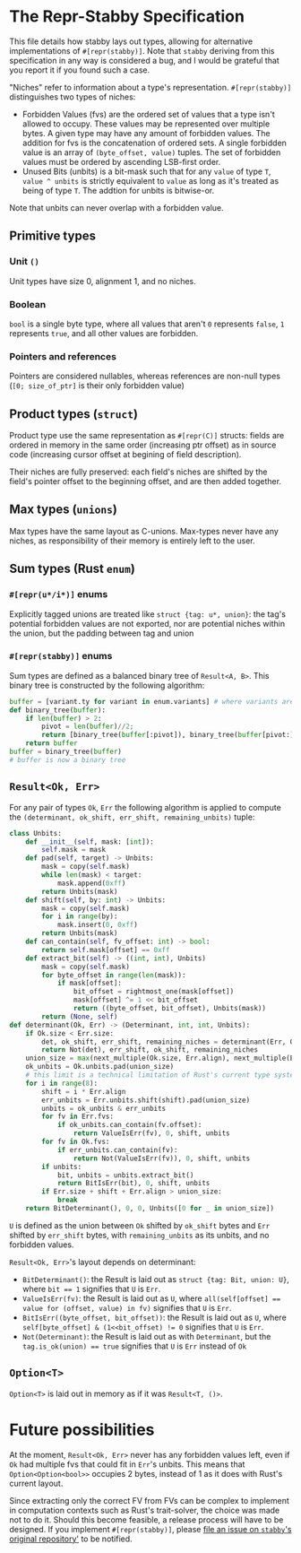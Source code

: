 # The Repr-Stabby Specification
This file details how stabby lays out types, allowing for alternative implementations of `#[repr(stabby)]`. Note that `stabby` deriving from this specification in any way is considered a bug, and I would be grateful that you report it if you found such a case.

"Niches" refer to information about a type's representation. `#[repr(stabby)]` distinguishes two types of niches:
- Forbidden Values (fvs) are the ordered set of values that a type isn't allowed to occupy. These values may be represented over multiple bytes. A given type may have any amount of forbidden values. The addition for fvs is the concatenation of ordered sets. A single forbidden value is an array of `(byte_offset, value)` tuples. The set of forbidden values must be ordered by ascending LSB-first order.
- Unused Bits (unbits) is a bit-mask such that for any `value` of type `T`, `value ^ unbits` is strictly equivalent to `value` as long as it's treated as being of type `T`. The addtion for unbits is bitwise-or.

Note that unbits can never overlap with a forbidden value.

## Primitive types
### Unit `()`
Unit types have size 0, alignment 1, and no niches.

### Boolean
`bool` is a single byte type, where all values that aren't `0` represents `false`, `1` represents `true`, and all other values are forbidden.

### Pointers and references
Pointers are considered nullables, whereas references are non-null types (`[0; size_of_ptr]` is their only forbidden value)

## Product types (`struct`)
Product type use the same representation as `#[repr(C)]` structs: fields are ordered in memory in the same order (increasing ptr offset) as in source code (increasing cursor offset at begining of field description).

Their niches are fully preserved: each field's niches are shifted by the field's pointer offset to the beginning offset, and are then added together.

## Max types (`unions`)
Max types have the same layout as C-unions. Max-types never have any niches, as responsibility of their memory is entirely left to the user.

## Sum types (Rust `enum`)
### `#[repr(u*/i*)]` enums
Explicitly tagged unions are treated like `struct {tag: u*, union}`: the tag's potential forbidden values are not exported, nor are potential niches within the union, but the padding between tag and union

### `#[repr(stabby)]` enums
Sum types are defined as a balanced binary tree of `Result<A, B>`. This binary tree is constructed by the following algorithm:
```python
buffer = [variant.ty for variant in enum.variants] # where variants are ordered by offset in source-code.
def binary_tree(buffer):
    if len(buffer) > 2:
        pivot = len(buffer)//2;
        return [binary_tree(buffer[:pivot]), binary_tree(buffer[pivot:])]
    return buffer
buffer = binary_tree(buffer)
# buffer is now a binary tree
```

## `Result<Ok, Err>`
For any pair of types `Ok`, `Err` the following algorithm is applied to compute the `(determinant, ok_shift, err_shift, remaining_unbits)` tuple:
```python
class Unbits:
    def __init__(self, mask: [int]):
        self.mask = mask
    def pad(self, target) -> Unbits:
        mask = copy(self.mask)
        while len(mask) < target:
            mask.append(0xff)
        return Unbits(mask)
    def shift(self, by: int) -> Unbits:
        mask = copy(self.mask)
        for i in range(by):
            mask.insert(0, 0xff)
        return Unbits(mask)
    def can_contain(self, fv_offset: int) -> bool:
        return self.mask[offset] == 0xff
    def extract_bit(self) -> ((int, int), Unbits)
        mask = copy(self.mask)
        for byte_offset in range(len(mask)):
            if mask[offset]:
                bit_offset = rightmost_one(mask[offset])
                mask[offset] ^= 1 << bit_offset
                return ((byte_offset, bit_offset), Unbits(mask))
        return (None, self)
def determinant(Ok, Err) -> (Determinant, int, int, Unbits):
    if Ok.size < Err.size:
        det, ok_shift, err_shift, remaining_niches = determinant(Err, Ok)
        return Not(det), err_shift, ok_shift, remaining_niches
    union_size = max(next_multiple(Ok.size, Err.align), next_multiple(Err.size, Ok.align))
    ok_unbits = Ok.unbits.pad(union_size)
    # this limit is a technical limitation of Rust's current type system, where this ABI was first defined.
    for i in range(8): 
        shift = i * Err.align
        err_unbits = Err.unbits.shift(shift).pad(union_size)
        unbits = ok_unbits & err_unbits
        for fv in Err.fvs:
            if ok_unbits.can_contain(fv.offset):
                return ValueIsErr(fv), 0, shift, unbits
        for fv in Ok.fvs:
            if err_unbits.can_contain(fv):
                return Not(ValueIsErr(fv)), 0, shift, unbits
        if unbits:
            bit, unbits = unbits.extract_bit()
            return BitIsErr(bit), 0, shift, unbits
        if Err.size + shift + Err.align > union_size:
            break
    return BitDeterminant(), 0, 0, Unbits([0 for _ in union_size])
```

`U` is defined as the union between `Ok` shifted by `ok_shift` bytes and `Err` shifted by `err_shift` bytes, with `remaining_unbits` as its unbits, and no forbidden values.

`Result<Ok, Err>`'s layout depends on determinant:
- `BitDeterminant()`: the Result is laid out as `struct {tag: Bit, union: U}`, where `bit == 1` signifies that `U` is `Err`.
- `ValueIsErr(fv)`: the Result is laid out as `U`, where `all(self[offset] == value for (offset, value) in fv)` signifies that `U` is `Err`.
- `BitIsErr((byte_offset, bit_offset))`: the Result is laid out as `U`, where `self[byte_offset] & (1<<bit_offset) != 0` signifies that `U` is `Err`.
- `Not(Determinant)`: the Result is laid out as with `Determinant`, but the `tag.is_ok(union) == true` signifies that `U` is `Err` instead of `Ok`

## `Option<T>`
`Option<T>` is laid out in memory as if it was `Result<T, ()>`.

# Future possibilities
At the moment, `Result<Ok, Err>` never has any forbidden values left, even if `Ok` had multiple fvs that could fit in `Err`'s unbits. This means that `Option<Option<bool>>` occupies 2 bytes, instead of 1 as it does with Rust's current layout.

Since extracting only the correct FV from FVs can be complex to implement in computation contexts such as Rust's trait-solver, the choice was made not to do it. Should this become feasible, a release process will have to be designed. If you implement `#[repr(stabby)]`, please [file an issue on `stabby`'s original repository'](https://github.com/ZettaScaleLabs/stabby/issues/new) to be notified.